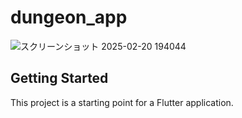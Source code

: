 # dungeon_app

![スクリーンショット 2025-02-20 194044](https://github.com/user-attachments/assets/8f364f82-9233-4257-be43-7835d3543ae8)


## Getting Started

This project is a starting point for a Flutter application.
